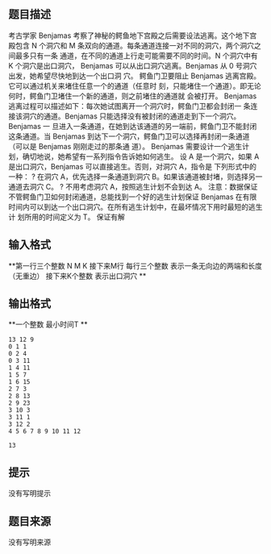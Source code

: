 


## 题目描述
考古学家 Benjamas 考察了神秘的鳄鱼地下宫殿之后需要设法逃离。这个地下宫殿包含
N 个洞穴和 M 条双向的通道。每条通道连接一对不同的洞穴，两个洞穴之间最多只有一条
通道，在不同的通道上行走可能需要不同的时间。N 个洞穴中有 K 个洞穴是出口洞穴，
Benjamas 可以从出口洞穴逃离。Benjamas 从 0 号洞穴出发，她希望尽快地到达一个出口洞
穴。
鳄鱼门卫要阻止 Benjamas 逃离宫殿。它可以通过机关来堵住任意一个的通道（任意时
刻，只能堵住一个通道）。即无论何时，鳄鱼门卫堵住一个新的通道，则之前堵住的通道就
会被打开。
Benjamas 逃离过程可以描述如下：每次她试图离开一个洞穴时，鳄鱼门卫都会封闭一
条连接该洞穴的通道。Benjamas 只能选择没有被封闭的通道走到下一个洞穴。Benjamas 一
旦进入一条通道，在她到达该通道的另一端前，鳄鱼门卫不能封闭这条通道。当 Benjamas
到达下一个洞穴，鳄鱼门卫可以选择再封闭一条通道（可以是 Benjamas 刚刚走过的那条通
道）。
Benjamas 需要设计一个逃生计划，确切地说，她希望有一系列指令告诉她如何逃生。
设 A 是一个洞穴，如果 A 是出口洞穴，Benjamas 可以直接逃生。否则，对洞穴 A，指令是
下列形式中的一种：
? 在洞穴 A，优先选择一条通道到洞穴 B。如果该通道被封堵，则选择另一通道去洞穴
C。
? 不用考虑洞穴 A，按照逃生计划不会到达 A。
注意：数据保证不管鳄鱼门卫如何封闭通道，总能找到一个好的逃生计划保证 Benjamas
在有限时间内可以到达一个出口洞穴。在所有逃生计划中，在最坏情况下用时最短的逃生计
划所用的时间定义为 T。
保证有解
## 输入格式
**第一行三个整数 N M K
接下来M行 每行三个整数 表示一条无向边的两端和长度（无重边）
接下来K个整数 表示出口洞穴
** 
## 输出格式
**一个整数 最小时间T
** 

```input1
13 12 9
0 1 1
0 2 4
0 3 11
1 4 11
1 5 7
1 6 15
2 7 3
2 8 13
2 9 23
3 10 3
3 11 1
3 12 2
4 5 6 7 8 9 10 11 12

```
```output1
13
```

## 提示
没有写明提示
## 题目来源
没有写明来源


